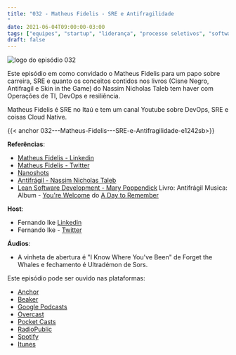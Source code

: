 ```yaml
---
title: "032 - Matheus Fidelis - SRE e Antifragilidade
"
date: 2021-06-04T09:00:00-03:00
tags: ["equipes", "startup", "liderança", "processo seletivos", "software engineering"]
draft: false
---
```

![logo do episódio 032](/images/pontocafe_032png)

Este episódio em como convidado o Matheus Fidelis para um papo sobre carreira, SRE e quanto os conceitos contidos nos livros (Cisne Negro, Antifragil e Skin in the Game) do Nassim Nicholas Taleb tem haver com Operações de TI, DevOps e resiliência.

Matheus Fidelis é SRE no Itaú e tem um canal Youtube sobre DevOps, SRE e coisas Cloud Native.

{{< anchor 032---Matheus-Fidelis---SRE-e-Antifragilidade-e1242sb>}}

**Referências**:
* [Matheus Fidelis - Linkedin](https://www.linkedin.com/in/msfidelis/)
* [Matheus Fidelis - Twitter](https://twitter.com/fidelissauro)
* [Nanoshots](https://www.nanoshots.com.br/)
* [Antifrágil - Nassim Nicholas Taleb](https://www.amazon.com/Antifragil-Coisas-Beneficiam-Portugues-Brasil/dp/8576846136)
* [Lean Software Development - Mary Poppendick](https://www.amazon.com/Lean-Software-Development-Agile-Toolkit/dp/0321150783)
Livro: Antifrágil 
Musica: Album - [You're Welcome](https://en.wikipedia.org/wiki/You%27re_Welcome_(A_Day_to_Remember_album)) do [A Day to Remember](https://en.wikipedia.org/wiki/A_Day_to_Remember)


**Host**:

* Fernando Ike [Linkedin](https://www.linkedin.com/in/fernandoike/)
* Fernando Ike - [Twitter](https://twitter.com/fernandoike)

**Áudios**:

* A vinheta de abertura é "I Know Where You've Been" de Forget the Whales e fechamento é Ultradémon de Sors.

Este episódio pode ser ouvido nas plataformas:

* [Anchor](https://anchor.fm/pontocafe)
* [Beaker](https://www.breaker.audio/ponto-cafe)
* [Google Podcasts](https://www.google.com/podcasts?feed=aHR0cHM6Ly9hbmNob3IuZm0vcy81OWRkZTI0L3BvZGNhc3QvcnNz)
* [Overcast](https://overcast.fm/itunes1513597862/pontocaf-podcast-uma-conversa-sobre-tecnologias-e-as-coisas-que-est-o-em-volta)
* [Pocket Casts](https://pca.st/1cbp2reg)
* [RadioPublic](https://radiopublic.com/ponto-caf-G2pjqv)
* [Spotify](https://open.spotify.com/show/3HzpEbfhFBGPNba8PADIhP)
* [Itunes](https://podcasts.apple.com/us/podcast/pontocaf%C3%A9-podcast-%C3%A9-uma-conversa-sobre-tecnologias/id1513597862)